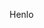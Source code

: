 Henlo
<!---
koplas/koplas is a ✨ special ✨ repository because its `README.md` (this file) appears on your GitHub profile.
You can click the Preview link to take a look at your changes.
--->
